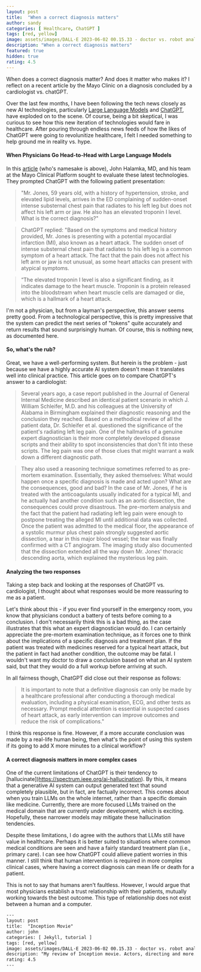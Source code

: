 ```yaml
---
layout: post
title:  "When a correct diagnosis matters"
author: sandy
categories: [ Healthcare, ChatGPT ]
tags: [red, yellow]
image: assets/images/DALL·E 2023-06-02 00.15.33 - doctor vs. robot analyzing data.png
description: "When a correct diagnosis matters"
featured: true
hidden: true
rating: 4.5
---
```


When does a correct diagnosis matter?  And does it matter who makes it?  I reflect on a recent article by the Mayo Clinic on a diagnosis concluded by a cardiologist vs. chatGPT.

Over the last few months, I have been following the tech news closely as new AI technologies, particularly [Large Language Models](https://en.wikipedia.org/wiki/Large_language_model) and [ChatGPT](https://en.wikipedia.org/wiki/ChatGPT), have exploded on to the scene.  Of course, being a bit skeptical, I was curious to see how this new iteration of technologies would fare in healthcare.  After pouring through endless news feeds of how the likes of ChatGPT were going to revolunitize healthcare, I felt I needed something to help ground me in reality vs. hype.


#### When Physicians Go Head-to-Head with Large Language Models

In this [article](https://www.mayoclinicplatform.org/2023/05/10/when-physicians-go-head-to-head-with-large-language-models) (who's namesake is above), John Halamka, MD, and his team at the Mayo Clinical Platform sought to evaluate these latest technologies.  They prompted ChatGPT with the following patient presentation:

> "Mr. Jones, 59 years old, with a history of hypertension, stroke, and elevated lipid levels, arrives in the ED complaining of sudden-onset intense substernal chest pain that radiates to his left leg but does not affect his left arm or jaw. He also has an elevated troponin I level. What is the correct diagnosis?" 

> ChatGPT replied: "Based on the symptoms and medical history provided, Mr. Jones is presenting with a potential myocardial infarction (MI), also known as a heart attack. The sudden onset of intense substernal chest pain that radiates to his left leg is a common symptom of a heart attack. The fact that the pain does not affect his left arm or jaw is not unusual, as some heart attacks can present with atypical symptoms.

> “The elevated troponin I level is also a significant finding, as it indicates damage to the heart muscle. Troponin is a protein released into the bloodstream when heart muscle cells are damaged or die, which is a hallmark of a heart attack.

I'm not a physician, but from a layman's perspective, this answer seems pretty good.  From a technological perspective, this is pretty impressive that the system can predict the next series of "tokens" quite accurately and return results that sound surprisingly human.  Of course, this is nothing new, as documented here.  

#### So, what's the rub?

Great, we have a well-performing system. But herein is the problem - just because we have a highly accurate AI system doesn't mean it translates well into clinical practice.  This article goes on to compare ChatGPT's answer to a cardiologist: 

> Several years ago, a case report published in the Journal of General Internal Medicine described an identical patient scenario in which J. William Schleifer, M.D. and his colleagues at the University of Alabama in Birmingham explained their diagnostic reasoning and the conclusion they reached.  Based on a methodical review of all the patient data, Dr. Schleifer et al. questioned the significance of the patient's radiating left leg pain. One of the hallmarks of a genuine expert diagnostician is their more completely developed disease scripts and their ability to spot inconsistencies that don't fit into these scripts. The leg pain was one of those clues that might warrant a walk down a different diagnostic path.

> They also used a reasoning technique sometimes referred to as pre-mortem examination. Essentially, they asked themselves: What would happen once a specific diagnosis is made and acted upon? What are the consequences, good and bad? In the case of Mr. Jones, if he is treated with the anticoagulants usually indicated for a typical MI, and he actually had another condition such as an aortic dissection, the consequences could prove disastrous. The pre-mortem analysis and the fact that the patient had radiating left leg pain were enough to postpone treating the alleged MI until additional data was collected. Once the patient was admitted to the medical floor, the appearance of a systolic murmur plus chest pain strongly suggested aortic dissection, a tear in this major blood vessel; the tear was finally confirmed with a CT angiogram. The imaging study also documented that the dissection extended all the way down Mr. Jones' thoracic descending aorta, which explained the mysterious leg pain.

#### Analyzing the two responses

Taking a step back and looking at the responses of ChatGPT vs. cardiologist, I thought about what responses would be more reassuring to me as a patient.  

Let's think about this - if you ever find yourself in the emergency room, you know that physicians conduct a battery of tests before coming to a conclusion.  I don't necessarily think this is a bad thing, as the case illustrates that this what an expert diagnostician would do.  I can certainly appreciate the pre-mortem examination technique, as it forces one to think about the implications of a specific diagnosis and treatment plan.  If the patient was treated with medicines reserved for a typical heart attack, but the patient in fact had another condition, the outcome may be fatal.  I wouldn't want my doctor to draw a conclusion based on what an AI system said, but that they would do a full workup before arriving at such.   

In all fairness though, ChatGPT did close out their response as follows: 

> It is important to note that a definitive diagnosis can only be made by a healthcare professional after conducting a thorough medical evaluation, including a physical examination, ECG, and other tests as necessary. Prompt medical attention is essential in suspected cases of heart attack, as early intervention can improve outcomes and reduce the risk of complications."  

I think this response is fine.  However, if a more accurate conclusion was made by a real-life human being, then what's the point of using this system if its going to add X more minutes to a clinical workflow?

#### A correct diagnosis matters in more complex cases

One of the current limitations of ChatGPT is their tendency to [hallucinate])https://spectrum.ieee.org/ai-hallucination).  By this, it means that a generative AI system can output generated text that sound completely plausible, but in fact, are factually incorrect.  This comes about when you train LLMs on the whole internet, rather than a specific domain like medicine.  Currently, there are more focused LLMs trained on the medical domain that are currently under development, which is exciting.  Hopefully, these narrower models may mitigate these hallucination tendencies.

Despite these limitations, I do agree with the authors that LLMs still have value in healthcare.  Perhaps it is better suited to situations where common medical conditions are seen and have a fairly standard treatment plan (i.e., primary care).  I can see how ChatGPT could allieve patient worries in this manner.  I still think that human intervention is required in more complex clinical cases, where having a correct diagnosis can mean life or death for a patient. 

This is not to say that humans aren't faultless.  However, I would argue that most physicians establish a trust relationship with their patients, mutually working towards the best outcome.  This type of relationship does not exist between a human and a computer.

```html
---
layout: post
title:  "Inception Movie"
author: john
categories: [ Jekyll, tutorial ]
tags: [red, yellow]
image: assets/images/DALL·E 2023-06-02 00.15.33 - doctor vs. robot analyzing data.png
description: "My review of Inception movie. Actors, directing and more."
rating: 4.5
---
```
